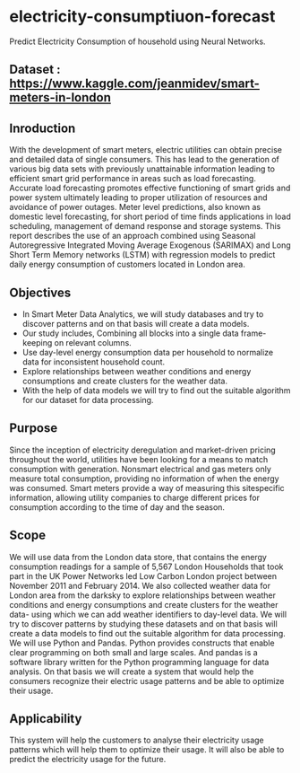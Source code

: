 # electricity-consumptiuon-forecast
Predict Electricity Consumption of household using Neural Networks.

## Dataset : https://www.kaggle.com/jeanmidev/smart-meters-in-london

## Inroduction

With the development of smart meters, electric utilities can obtain precise and detailed
data of single consumers. This has lead to the generation of various big data sets with
previously unattainable information leading to efficient smart grid performance in areas
such as load forecasting. Accurate load forecasting promotes effective functioning of smart
grids and power system ultimately leading to proper utilization of resources and avoidance
of power outages. Meter level predictions, also known as domestic level forecasting, for
short period of time finds applications in load scheduling, management of demand response
and storage systems. This report describes the use of an approach combined using Seasonal
Autoregressive Integrated Moving Average Exogenous (SARIMAX) and Long Short Term
Memory networks (LSTM) with regression models to predict daily energy consumption of
customers located in London area.

## Objectives

* In Smart Meter Data Analytics, we will study databases and try to discover patterns and
on that basis will create a data models.
* Our study includes, Combining all blocks into a single data frame- keeping on relevant
columns.
*  Use day-level energy consumption data per household to normalize data for inconsistent
household count.
* Explore relationships between weather conditions and energy consumptions and create
clusters for the weather data.
* With the help of data models we will try to find out the suitable algorithm for our dataset
for data processing.

## Purpose

Since the inception of electricity deregulation and market-driven pricing throughout the
world, utilities have been looking for a means to match consumption with generation. Nonsmart electrical and gas meters only measure total consumption, providing no information
of when the energy was consumed. Smart meters provide a way of measuring this sitespecific information, allowing utility companies to charge different prices for consumption
according to the time of day and the season.

## Scope

We will use data from the London data store, that contains the energy consumption readings for a sample of 5,567 London Households that took part in the UK Power Networks
led Low Carbon London project between November 2011 and February 2014.
We also collected weather data for London area from the darksky to explore relationships
between weather conditions and energy consumptions and create clusters for the weather
data- using which we can add weather identifiers to day-level data.
We will try to discover patterns by studying these datasets and on that basis will create
a data models to find out the suitable algorithm for data processing.
We will use Python and Pandas. Python provides constructs that enable clear programming on both small and large scales. And pandas is a software library written for the
Python programming language for data analysis.
On that basis we will create a system that would help the consumers recognize their electric
usage patterns and be able to optimize their usage.

## Applicability

This system will help the customers to analyse their electricity usage patterns which will help them to optimize their usage. It will also be able to predict the
electricity usage for the future.


